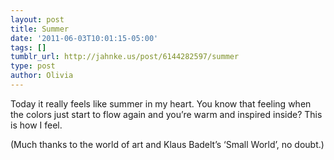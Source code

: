 ```yaml
---
layout: post
title: Summer
date: '2011-06-03T10:01:15-05:00'
tags: []
tumblr_url: http://jahnke.us/post/6144282597/summer
type: post
author: Olivia
---
```


Today it really feels like summer in my heart. You know that feeling when the colors just start to flow again and you’re warm and inspired inside? This is how I feel. 

(Much thanks to the world of art and Klaus Badelt’s ‘Small World’, no doubt.)
